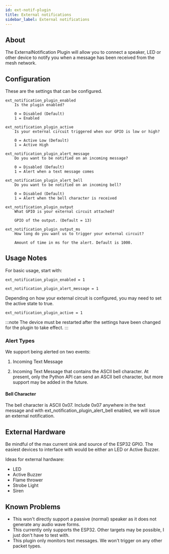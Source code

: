 ```yaml
---
id: ext-notif-plugin
title: External notifications
sidebar_label: External notifications
---
```

## About

The ExternalNotification Plugin will allow you to connect a speaker, LED or other device to notify you when a message has been received from the mesh network.

## Configuration

These are the settings that can be configured.

    ext_notification_plugin_enabled
        Is the plugin enabled?
        
        0 = Disabled (Default)
        1 = Enabled

    ext_notification_plugin_active
        Is your external circuit triggered when our GPIO is low or high?

        0 = Active Low (Default)
        1 = Active High

    ext_notification_plugin_alert_message
        Do you want to be notified on an incoming message?

        0 = Disabled (Default)
        1 = Alert when a text message comes

    ext_notification_plugin_alert_bell
        Do you want to be notified on an incoming bell?

        0 = Disabled (Default)
        1 = Alert when the bell character is received

    ext_notification_plugin_output
        What GPIO is your external circuit attached?

        GPIO of the output. (Default = 13)

    ext_notification_plugin_output_ms
        How long do you want us to trigger your external circuit?
    
        Amount of time in ms for the alert. Default is 1000.


## Usage Notes

For basic usage, start with:

	ext_notification_plugin_enabled = 1

	ext_notification_plugin_alert_message = 1
    
Depending on how your external circuit is configured, you may need to set the active state to true.

	ext_notification_plugin_active = 1

:::note
The device must be restarted after the settings have been changed for the plugin to take effect.
:::
	
### Alert Types

We support being alerted on two events:

1) Incoming Text Message

2) Incoming Text Message that contains the ASCII bell character. At present, only the Python API can send an ASCII bell character, but more support may be added in the future.

#### Bell Character

The bell character is ASCII 0x07. Include 0x07 anywhere in the text message and with ext_notification_plugin_alert_bell enabled, we will issue an external notification.
    
## External Hardware

Be mindful of the max current sink and source of the ESP32 GPIO. The easiest devices to interface with would be either an LED or Active Buzzer.

Ideas for external hardware:

* LED
* Active Buzzer
* Flame thrower
* Strobe Light
* Siren
    
## Known Problems

* This won't directly support a passive (normal) speaker as it does not generate any audio wave forms.
* This currently only supports the ESP32. Other targets may be possible, I just don't have to test with.
* This plugin only monitors text messages. We won't trigger on any other packet types.
